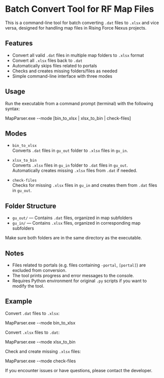 # Batch Convert Tool for RF Map Files

This is a command-line tool for batch converting `.dat` files to `.xlsx` and vice versa, designed for handling map files in Rising Force Nexus projects.

## Features

- Convert all valid `.dat` files in multiple map folders to `.xlsx` format
- Convert all `.xlsx` files back to `.dat`
- Automatically skips files related to portals
- Checks and creates missing folders/files as needed
- Simple command-line interface with three modes

## Usage

Run the executable from a command prompt (terminal) with the following syntax:

MapParser.exe --mode [bin_to_xlsx | xlsx_to_bin | check-files]

## Modes

- `bin_to_xlsx`  
  Converts `.dat` files in `gu_out` folder to `.xlsx` files in `gu_in`.

- `xlsx_to_bin`  
  Converts `.xlsx` files in `gu_in` folder to `.dat` files in `gu_out`.  
  Automatically creates missing `.xlsx` files from `.dat` if needed.

- `check-files`  
  Checks for missing `.xlsx` files in `gu_in` and creates them from `.dat` files in `gu_out`.

## Folder Structure

- `gu_out/` — Contains `.dat` files, organized in map subfolders
- `gu_in/` — Contains `.xlsx` files, organized in corresponding map subfolders

Make sure both folders are in the same directory as the executable.

## Notes

- Files related to portals (e.g. files containing `-portal`, `[portal]`) are excluded from conversion.
- The tool prints progress and error messages to the console.
- Requires Python environment for original `.py` scripts if you want to modify the tool.

## Example

Convert `.dat` files to `.xlsx`:

MapParser.exe --mode bin_to_xlsx

Convert `.xlsx` files to `.dat`:

MapParser.exe --mode xlsx_to_bin

Check and create missing `.xlsx` files:

MapParser.exe --mode check-files

If you encounter issues or have questions, please contact the developer.
